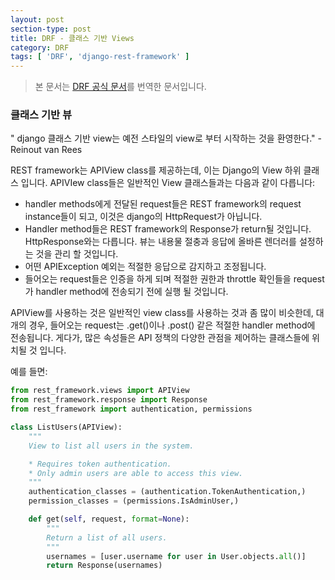 ```yaml
---
layout: post
section-type: post
title: DRF - 클래스 기반 Views
category: DRF
tags: [ 'DRF', 'django-rest-framework' ]
---
```


> 본 문서는 [DRF 공식 문서](http://www.django-rest-framework.org/api-guide/views/#class-based-views)를 번역한 문서입니다.

### 클래스 기반 뷰

" django 클래스 기반 view는 예전 스타일의 view로 부터 시작하는 것을 환영한다." -  Reinout van Rees  

REST framework는 APIView class를 제공하는데, 이는 Django의 View 하위 클래스 입니다. APIVIew class들은 일반적인 View 클래스들과는 다음과 같이 다릅니다:

- handler methods에게 전달된 request들은 REST framework의 request instance들이 되고, 이것은 django의 HttpRequest가 아닙니다.
- Handler method들은 REST framework의 Response가 return될 것입니다. HttpResponse와는 다릅니다. 뷰는 내용물 절충과 응답에 올바른 렌더러를 설정하는 것을 관리 할 것입니다.
- 어떤 APIException 예외는 적절한 응답으로 감지하고 조정됩니다.
- 들어오는 request들은 인증을 하게 되며 적절한 권한과 throttle 확인들을 request가 handler method에 전송되기 전에 실행 될 것입니다.

APIView를 사용하는 것은 일반적인 view class를 사용하는 것과 좀 많이 비슷한데, 대개의 경우, 들어오는 request는 .get()이나 .post() 같은 적절한 handler method에 전송됩니다. 게다가, 많은 속성들은 API 정책의 다양한 관점을 제어하는 클래스들에 위치될 것 입니다.

예를 들면:
``` python
from rest_framework.views import APIView
from rest_framework.response import Response
from rest_framework import authentication, permissions

class ListUsers(APIView):
    """
    View to list all users in the system.

    * Requires token authentication.
    * Only admin users are able to access this view.
    """
    authentication_classes = (authentication.TokenAuthentication,)
    permission_classes = (permissions.IsAdminUser,)

    def get(self, request, format=None):
        """
        Return a list of all users.
        """
        usernames = [user.username for user in User.objects.all()]
        return Response(usernames)
```
